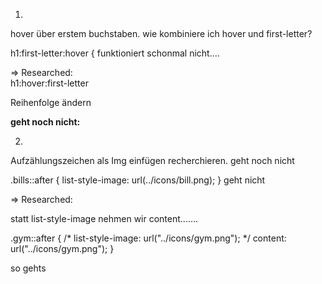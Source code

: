 
1. 
hover über erstem buchstaben.
wie kombiniere ich hover und first-letter?

h1:first-letter:hover { funktioniert schonmal nicht....

=> Researched:  
h1:hover:first-letter

Reihenfolge ändern

**geht noch nicht:**

2. 
Aufzählungszeichen als Img einfügen recherchieren. geht noch nicht

.bills::after {
    list-style-image: url(../icons/bill.png);
}
geht nicht

=> Researched:

statt list-style-image nehmen wir content.......

.gym::after {
    /* list-style-image: url("../icons/gym.png"); */
    content: url("../icons/gym.png");
}

so gehts


